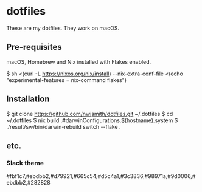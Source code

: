 # dotfiles

These are my dotfiles. They work on macOS.

## Pre-requisites

macOS, Homebrew and Nix installed with Flakes enabled.

  $ sh <(curl -L https://nixos.org/nix/install) --nix-extra-conf-file <(echo "experimental-features = nix-command flakes")

## Installation

  $ git clone https://github.com/nwjsmith/dotfiles.git ~/.dotfiles
  $ cd ~/.dotfiles
  $ nix build .#darwinConfigurations.$(hostname).system
  $ ./result/sw/bin/darwin-rebuild switch --flake .

## etc.

### Slack theme

  #fbf1c7,#ebdbb2,#d79921,#665c54,#d5c4a1,#3c3836,#98971a,#9d0006,#ebdbb2,#282828
